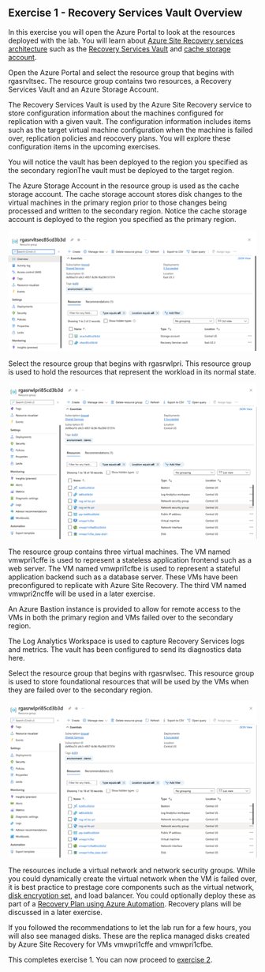 ## Exercise 1 - Recovery Services Vault Overview

In this exercise you will open the Azure Portal to look at the resources deployed with the lab. You will learn about [Azure Site Recovery services architecture](https://docs.microsoft.com/en-us/azure/site-recovery/azure-to-azure-architecture) such as the [Recovery Services Vault](https://docs.microsoft.com/en-us/azure/backup/backup-azure-recovery-services-vault-overview) and [cache storage account](https://docs.microsoft.com/en-us/azure/site-recovery/azure-to-azure-architecture#architectural-components).

Open the Azure Portal and select the resource group that begins with rgasrvltsec. The resource group contains two resources, a Recovery Services Vault and an Azure Storage Account.

The Recovery Services Vault is used by the Azure Site Recovery service to store configuration information about the machines configured for replication with a given vault. The configuration information includes items such as the target virtual machine configuration when the machine is failed over, replication policies and reocovery plans. You will explore these configuration items in the upcoming exercises.

You will notice the vault has been deployed to the region you specified as the secondary regionThe vault must be deployed to the target region.

The Azure Storage Account in the resource group is used as the cache storage account. The cache storage account stores disk changes to the virtual machines in the primary region prior to those changes being processed and written to the secondary region. Notice the cache storage account is deployed to the region you specified as the primary region.

![recovery services vault resource group](../images/exercise1-image1.png)

Select the resource group that begins with rgasrwlpri. This resource group is used to hold the resources that represent the workload in its normal state.

![primary workload resource group](../images/exercise1-image2.png)

The resource group contains three virtual machines. The VM named vmwpri1cffe is used to represent a stateless application frontend such as a web server. The VM named vmwpri1cfbe is used to represent a stateful application backend such as a database server. These VMs have been preconfigured to replicate with Azure Site Recovery. The third VM named vmwpri2ncffe will be used in a later exercise.

An Azure Bastion instance is provided to allow for remote access to the VMs in both the primary region and VMs failed over to the secondary region.

The Log Analytics Workspace is used to capture Recovery Services logs and metrics. The vault has been configured to send its diagnostics data here.

Select the resource group that begins with rgasrwlsec. This resource group is used to store foundational resources that will be used by the VMs when they are failed over to the secondary region. 

![secondary resources group](../images/exercise1-image2.png)

The resources include a virtual network and network security groups. While you could dynamically create the virtual network when the VM is failed over, it is best practice to prestage core components such as the virtual network, [disk encryption set](https://docs.microsoft.com/en-us/azure/virtual-machines/disk-encryption), and load balancer. You could optionally deploy these as part of a [Recovery Plan using Azure Automation](https://docs.microsoft.com/en-us/azure/site-recovery/site-recovery-runbook-automation). Recovery plans will be discussed in a later exercise.

If you followed the recommendations to let the lab run for a few hours, you will also see managed disks. These are the replica managed disks created by Azure Site Recovery for VMs vmwpri1cffe and vmwpri1cfbe.

This completes exercise 1. You can now proceed to [exercise 2](/exercises/exercise2.md).